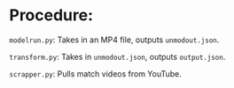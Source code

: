 # Procedure:
`modelrun.py`: Takes in an MP4 file, outputs `unmodout.json`.

`transform.py`: Takes in `unmodout.json`, outputs `output.json`.

`scrapper.py`: Pulls match videos from YouTube.